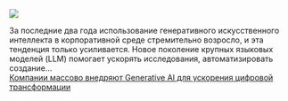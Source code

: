 <!--2025-02-09 08:26:31-->
<div class="yb">
  <div class="rss smaller1 habr"><img src="https://habrastorage.org/getpro/habr/upload_files/18d/119/85a/18d11985a1d58953e2af617fd8236cfa.png" /><p>За последние два года использование генеративного искусственного интеллекта в корпоративной среде стремительно возросло, и эта тенденция только усиливается. Новое поколение крупных языковых моделей (LLM) помогает ускорять исследования, автоматизировать создание... <br><a class="light" href="https://habr.com/ru/companies/bothub/news/880806/?utm_source=habrahabr&utm_medium=rss&utm_campaign=880806">Компании массово внедряют Generative AI для ускорения цифровой трансформации</a></div>
</div>
